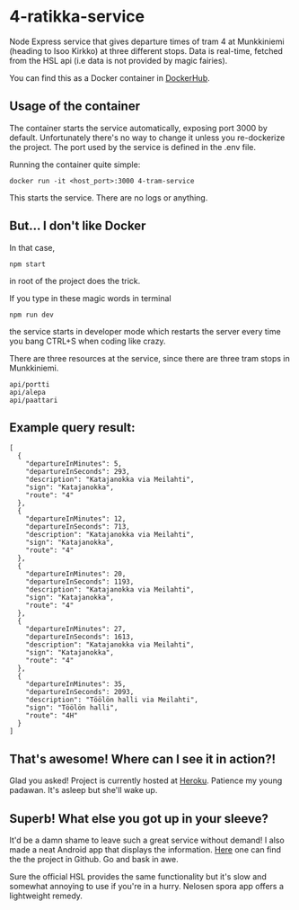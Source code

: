 # 4-ratikka-service
Node Express service that gives departure times of tram 4 at Munkkiniemi (heading to Isoo Kirkko) at three different stops. Data is real-time, fetched from the HSL api (i.e data is not provided by magic fairies).

You can find this as a Docker container in [DockerHub](https://hub.docker.com/r/pimpbot9000/4-tram-service).

## Usage of the container

The container starts the service automatically, exposing port 3000 by default. Unfortunately there's no way to change it unless you re-dockerize the project. 
The port used by the service is defined in the .env file.

Running the container quite simple:
```
docker run -it <host_port>:3000 4-tram-service
```
This starts the service. There are no logs or anything.

## But... I don't like Docker

In that case, 
```
npm start 
```
in root of the project does the trick.

If you type in these magic words in terminal
```
npm run dev
```
the service starts in developer mode which restarts the server every time you bang CTRL+S when coding like crazy.

There are three resources at the service, since there are three tram stops in Munkkiniemi.
```
api/portti
api/alepa
api/paattari
```
## Example query result:
```
[
  {
    "departureInMinutes": 5,
    "departureInSeconds": 293,
    "description": "Katajanokka via Meilahti",
    "sign": "Katajanokka",
    "route": "4"
  },
  {
    "departureInMinutes": 12,
    "departureInSeconds": 713,
    "description": "Katajanokka via Meilahti",
    "sign": "Katajanokka",
    "route": "4"
  },
  {
    "departureInMinutes": 20,
    "departureInSeconds": 1193,
    "description": "Katajanokka via Meilahti",
    "sign": "Katajanokka",
    "route": "4"
  },
  {
    "departureInMinutes": 27,
    "departureInSeconds": 1613,
    "description": "Katajanokka via Meilahti",
    "sign": "Katajanokka",
    "route": "4"
  },
  {
    "departureInMinutes": 35,
    "departureInSeconds": 2093,
    "description": "Töölön halli via Meilahti",
    "sign": "Töölön halli",
    "route": "4H"
  }
]
```
## That's awesome! Where can I see it in action?!

Glad you asked! Project is currently hosted at [Heroku](https://tram-4-service.herokuapp.com/api/alepa). Patience my young padawan. It's asleep but she'll wake up.

## Superb! What else you got up in your sleeve?

It'd be a damn shame to leave such a great service without demand! I also made a neat Android app that displays the information. [Here](https://github.com/pimpbot9000/tram4app) one can find the the project in Github. Go and bask in awe.

Sure the official HSL provides the same functionality but it's slow and somewhat annoying to use if you're in a hurry. Nelosen spora app offers a lightweight remedy.
